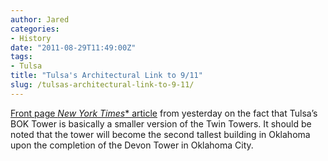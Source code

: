 ```yaml
---
author: Jared
categories:
- History
date: "2011-08-29T11:49:00Z"
tags:
- Tulsa
title: "Tulsa's Architectural Link to 9/11"
slug: /tulsas-architectural-link-to-9-11/
---
```


[Front page *New York Times** article](https://www.nytimes.com/2011/08/28/us/28tulsa.html) from yesterday on the fact that Tulsa’s BOK Tower is basically a smaller version of the Twin Towers. It should be noted that the tower will become the second tallest building in Oklahoma upon the completion of the Devon Tower in Oklahoma City.